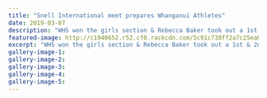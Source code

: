 ```yaml
---
title: "Snell International meet prepares Whanganui Athletes"
date: 2019-03-07
description: "WHS won the girls section & Rebecca Baker took out a 1st & 2nd at the Snell International meet at Cooks Gardens..."
featured-image: http://c1940652.r52.cf0.rackcdn.com/5c91c738ff2a7c25ea000548/Athletics-Image.jpg
excerpt: "WHS won the girls section & Rebecca Baker took out a 1st & 2nd at the Snell International meet at Cooks Gardens."
gallery-image-1: 
gallery-image-2: 
gallery-image-3: 
gallery-image-4: 
gallery-image-5: 
---
```

